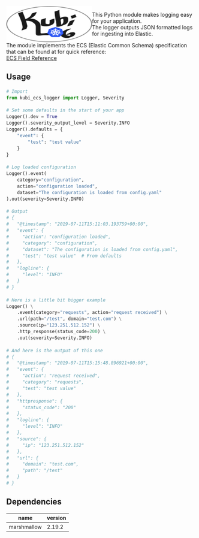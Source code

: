<img align="left" height="96" width="229" src="https://github.com/kumina/kubi_ecs_logger/blob/master/logo.png">

This Python module makes logging easy for your application.  
The logger outputs JSON formatted logs for ingesting into Elastic.  

The module implements the ECS (Elastic Common Schema) specification that
can be found at for quick reference:  
[ECS Field Reference](https://www.elastic.co/guide/en/ecs/current/ecs-field-reference.html#ecs-field-reference)

## Usage
```python 
# Import 
from kubi_ecs_logger import Logger, Severity

# Set some defaults in the start of your app
Logger().dev = True
Logger().severity_output_level = Severity.INFO
Logger().defaults = {
    "event": {
        "test": "test value"
    }
}

# Log loaded configuration
Logger().event(
    category="configuration",
    action="configuration loaded",
    dataset="The configuration is loaded from config.yaml"
).out(severity=Severity.INFO)

# Output
# {
#   "@timestamp": "2019-07-11T15:11:03.193759+00:00",
#   "event": {
#     "action": "configuration loaded",
#     "category": "configuration",
#     "dataset": "The configuration is loaded from config.yaml",
#     "test": "test value"  # From defaults
#   },
#   "logline": {
#     "level": "INFO"
#   }
# }

# Here is a little bit bigger example
Logger() \
    .event(category="requests", action="request received") \
    .url(path="/test", domain="test.com") \
    .source(ip="123.251.512.152") \
    .http_response(status_code=200) \
    .out(severity=Severity.INFO)

# And here is the output of this one
# {
#   "@timestamp": "2019-07-11T15:15:48.896921+00:00",
#   "event": {
#     "action": "request received",
#     "category": "requests",
#     "test": "test value"
#   },
#   "httpresponse": {
#     "status_code": "200"
#   },
#   "logline": {
#     "level": "INFO"
#   },
#   "source": {
#     "ip": "123.251.512.152"
#   },
#   "url": {
#     "domain": "test.com",
#     "path": "/test"
#   }
# }
```

## Dependencies
| name        | version |
|-------------|---------|
| marshmallow | 2.19.2  |

